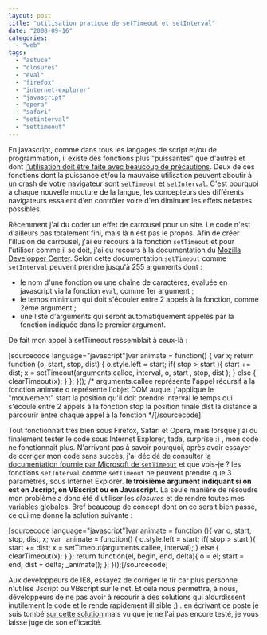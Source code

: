 ```yaml
---
layout: post
title: "utilisation pratique de setTimeout et setInterval"
date: "2008-09-16"
categories: 
  - "web"
tags: 
  - "astuce"
  - "closures"
  - "eval"
  - "firefox"
  - "internet-explorer"
  - "javascript"
  - "opera"
  - "safari"
  - "setinterval"
  - "settimeout"
---
```


En javascript, comme dans tous les langages de script et/ou de programmation, il existe des fonctions plus "puissantes" que d'autres et dont [l'utilisation doit être faite avec beaucoup de précautions](http://ejohn.org/blog/eval-kerfuffle/ "Eval c'est le mal"). Deux de ces fonctions dont la puissance et/ou la mauvaise utilisation peuvent aboutir à un crash de votre navigateur sont `setTimeout` et `setInterval`. C'est pourquoi à chaque nouvelle mouture de la langue, les concepteurs des différents navigateurs essaient d'en contrôler voire d'en diminuer les effets néfastes possibles.

Récemment j'ai du coder un effet de carrousel pour un site. Le code n'est d'ailleurs pas totalement fini, mais là n'est pas le propos. Afin de créer l'illusion de carrousel, j'ai eu recours à la fonction `setTimeout` et pour l'utiliser comme il se doit, j'ai eu recours à la documentation du [Mozilla Developper Center](http://developer.mozilla.org/fr/DOM/window.setTimeout "setTimeout tel que implanté sous Firefox, Safari et Opera"). Selon cette documentation `setTimeout` comme `setInterval` peuvent prendre jusqu'à 255 arguments dont :

- le nom d'une fonction ou une chaîne de caractères, évaluée en javascript via la fonction `eval`, comme 1er argument ;
- le temps minimum qui doit s'écouler entre 2 appels à la fonction, comme 2ème argument ;
- une liste d'arguments qui seront automatiquement appelés par la fonction indiquée dans le premier argument.

De fait mon appel à setTimeout ressemblait à ceux-là :

\[sourcecode language="javascript"\]var animate = function() {
    var x;
    return function (o, start, stop, dist) {
        o.style.left = start;
        if( stop > start ){
            start += dist;
            x = setTimeout(arguments.callee, interval, o, start , stop, dist );
        } else {
            clearTimeout(x);
        }
    };
}();
/\*
arguments.callee représente l'appel récursif à la fonction animate 
o représente l'objet DOM auquel j'applique le "mouvement"
start la position qu'il doit prendre
interval le temps qui s'écoule entre 2 appels à la fonction
stop la position finale
dist la distance a parcourir entre chaque appel à la fonction
\*/\[/sourcecode\]

Tout fonctionnait très bien sous Firefox, Safari et Opera, mais lorsque j'ai du finalement tester le code sous Internet Explorer, tada, surprise :) , mon code ne fonctionnait plus. N'arrivant pas à savoir pourquoi, après avoir essayer de corriger mon code sans succès, j'ai décidé de consulter [la documentation fournie par Microsoft de `setTimeout`](http://msdn.microsoft.com/en-us/library/ms536753.aspx "setTimeout tel que implanté sous Internet Explorer") et que vois-je ? les fonctions `setInterval` comme `setTimeout` ne peuvent prendre que 3 paramètres, sous Internet Explorer. **le troisième argument indiquant si on est en Jscript, en VBscript ou en Javascript.** La seule manière de résoudre mon problème a donc été d'utiliser les _closures_ et de rendre toutes mes variables globales. Bref beaucoup de concept dont on ce serait bien passé, ce qui me donne la solution suivante :

\[sourcecode language="javascript"\]var animate = function (){
    var o, start, stop, dist, x;
    var \_animate = function() {
        o.style.left = start;
        if( stop > start ){
            start += dist;
            x = setTimeout(arguments.callee, interval);
        } else {
            clearTimeout(x);
        }
    };
    return function(el, begin, end, delta){
        o = el;
        start = end;
        dist = delta;
        \_animate();
    };
}();\[/sourcecode\]

Aux developpeurs de IE8, essayez de corriger le tir car plus personne n'utilise Jscript ou VBscript sur le net. Et cela nous permettra, à nous, développeurs de ne pas avoir à recourir a des solutions qui alourdissent inutilement le code et le rende rapidement illisible ;) . en écrivant ce poste je suis tombé [sur cette solution](http://webreflection.blogspot.com/2007/06/simple-settimeout-setinterval-extra.html "Comment résoudre le problème avec des commentaires conditionnels") mais vu que je ne l'ai pas encore testé, je vous laisse juge de son efficacité.

